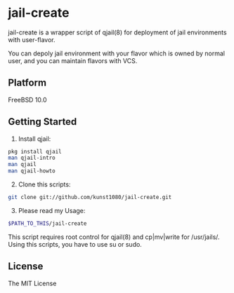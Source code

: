 jail-create
===

jail-create is a wrapper script of qjail(8) for deployment of jail environments with user-flavor.

You can depoly jail environment with your flavor which is owned by normal user, and you can maintain flavors with VCS.

## Platform
FreeBSD 10.0

## Getting Started
1. Install qjail:

  ```bash
  pkg install qjail
  man qjail-intro
  man qjail
  man qjail-howto
  ```

2. Clone this scripts:

  ```bash
  git clone git://github.com/kunst1080/jail-create.git
  ```

3. Please read my Usage:

  ```bash
  $PATH_TO_THIS/jail-create
  ```

This script requires root control for qjail(8) and cp|mv|write for /usr/jails/.
Using this scripts, you have to use su or sudo.

## License
The MIT License

